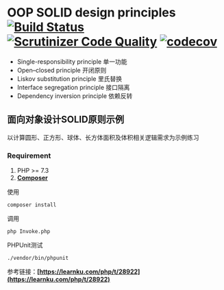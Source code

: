 # OOP SOLID design principles  [![Build Status](https://travis-ci.org/angrygun/solid.svg?branch=master)](https://travis-ci.org/angrygun/solid) [![Scrutinizer Code Quality](https://scrutinizer-ci.com/g/angrygun/solid/badges/quality-score.png?b=master)](https://scrutinizer-ci.com/g/angrygun/solid/?branch=master) [![codecov](https://codecov.io/gh/angrygun/solid/branch/master/graph/badge.svg)](https://codecov.io/gh/angrygun/solid)

* Single-responsibility principle 单一功能
* Open–closed principle 开闭原则
* Liskov substitution principle 里氏替换
* Interface segregation principle 接口隔离 
* Dependency inversion principle 依赖反转

## 面向对象设计SOLID原则示例

以计算圆形、正方形、球体、长方体面积及体积相关逻辑需求为示例练习

### Requirement
1. PHP >= 7.3
2. **[Composer](https://getcomposer.org/)**


使用
```
composer install
```

调用
```
php Invoke.php
```

PHPUnit测试
```
./vendor/bin/phpunit
```

参考链接：**[https://learnku.com/php/t/28922](https://learnku.com/php/t/28922)**

